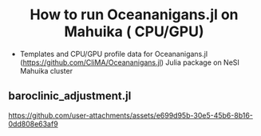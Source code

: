 <h1 align="center">
   How to run Oceananigans.jl on Mahuika ( CPU/GPU)
</h1>


* Templates and CPU/GPU profile data for Oceananigans.jl (https://github.com/CliMA/Oceananigans.jl)  Julia package on NeSI Mahuika cluster

## baroclinic_adjustment.jl

https://github.com/user-attachments/assets/e699d95b-30e5-45b6-8b16-0dd808e63af9

